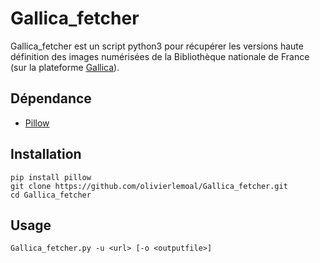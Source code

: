 Gallica_fetcher
===========
Gallica_fetcher est un script python3 pour récupérer les versions haute définition des images numérisées de la Bibliothèque nationale de France (sur la plateforme [Gallica](http://gallica.bnf.fr/)).

Dépendance
-----------

- [Pillow](https://pypi.python.org/pypi/Pillow)

Installation
------------

    pip install pillow
    git clone https://github.com/olivierlemoal/Gallica_fetcher.git
    cd Gallica_fetcher

Usage
-----
    Gallica_fetcher.py -u <url> [-o <outputfile>]
